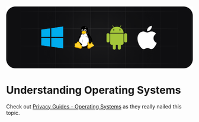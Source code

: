 ![Cover](../assets/operating-systems.png)

# Understanding Operating Systems

Check out [Privacy Guides - Operating Systems](https://www.privacyguides.org/en/os/) as they really nailed this topic.